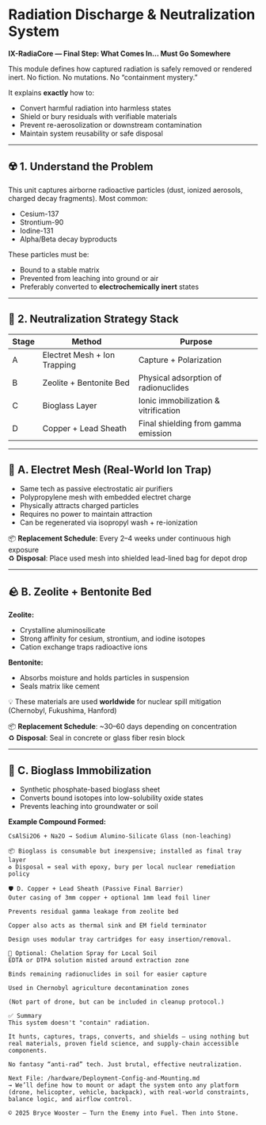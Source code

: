 # Radiation Discharge & Neutralization System  
**IX-RadiaCore — Final Step: What Comes In… Must Go Somewhere**

This module defines how captured radiation is safely removed or rendered inert. No fiction. No mutations. No “containment mystery.”

It explains **exactly** how to:

- Convert harmful radiation into harmless states
- Shield or bury residuals with verifiable materials
- Prevent re-aerosolization or downstream contamination
- Maintain system reusability or safe disposal

---

## ☢️ 1. Understand the Problem

This unit captures airborne radioactive particles (dust, ionized aerosols, charged decay fragments). Most common:
- Cesium-137
- Strontium-90
- Iodine-131
- Alpha/Beta decay byproducts

These particles must be:
- Bound to a stable matrix
- Prevented from leaching into ground or air
- Preferably converted to **electrochemically inert** states

---

## 🔬 2. Neutralization Strategy Stack

| Stage | Method | Purpose |
|-------|--------|---------|
| A | Electret Mesh + Ion Trapping | Capture + Polarization |
| B | Zeolite + Bentonite Bed | Physical adsorption of radionuclides |
| C | Bioglass Layer | Ionic immobilization & vitrification |
| D | Copper + Lead Sheath | Final shielding from gamma emission |

---

## 🔋 A. Electret Mesh (Real-World Ion Trap)

- Same tech as passive electrostatic air purifiers
- Polypropylene mesh with embedded electret charge
- Physically attracts charged particles
- Requires no power to maintain attraction
- Can be regenerated via isopropyl wash + re-ionization

📦 **Replacement Schedule**: Every 2–4 weeks under continuous high exposure  
♻️ **Disposal**: Place used mesh into shielded lead-lined bag for depot drop

---

## 🪨 B. Zeolite + Bentonite Bed

**Zeolite:**
- Crystalline aluminosilicate
- Strong affinity for cesium, strontium, and iodine isotopes
- Cation exchange traps radioactive ions

**Bentonite:**
- Absorbs moisture and holds particles in suspension
- Seals matrix like cement

💡 These materials are used **worldwide** for nuclear spill mitigation (Chernobyl, Fukushima, Hanford)

📦 **Replacement Schedule**: ~30–60 days depending on concentration  
♻️ **Disposal**: Seal in concrete or glass fiber resin block

---

## 🔬 C. Bioglass Immobilization

- Synthetic phosphate-based bioglass sheet
- Converts bound isotopes into low-solubility oxide states
- Prevents leaching into groundwater or soil

**Example Compound Formed:**
```plaintext
CsAlSi2O6 + Na2O → Sodium Alumino-Silicate Glass (non-leaching)

📦 Bioglass is consumable but inexpensive; installed as final tray layer
♻️ Disposal = seal with epoxy, bury per local nuclear remediation policy

🛡️ D. Copper + Lead Sheath (Passive Final Barrier)
Outer casing of 3mm copper + optional 1mm lead foil liner

Prevents residual gamma leakage from zeolite bed

Copper also acts as thermal sink and EM field terminator

Design uses modular tray cartridges for easy insertion/removal.

🧪 Optional: Chelation Spray for Local Soil
EDTA or DTPA solution misted around extraction zone

Binds remaining radionuclides in soil for easier capture

Used in Chernobyl agriculture decontamination zones

(Not part of drone, but can be included in cleanup protocol.)

✅ Summary
This system doesn't "contain" radiation.

It hunts, captures, traps, converts, and shields — using nothing but real materials, proven field science, and supply-chain accessible components.

No fantasy “anti-rad” tech. Just brutal, effective neutralization.

Next File: /hardware/Deployment-Config-and-Mounting.md
→ We’ll define how to mount or adapt the system onto any platform (drone, helicopter, vehicle, backpack), with real-world constraints, balance logic, and airflow control.

© 2025 Bryce Wooster — Turn the Enemy into Fuel. Then into Stone.
